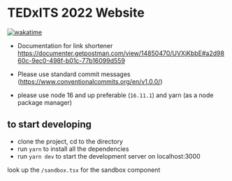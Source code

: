 # TEDxITS 2022 Website

[![wakatime](https://wakatime.com/badge/user/aecf4b4e-380a-4119-8fc9-55a07b319e35/project/02a9d4d8-0e6d-4550-9d9c-553380e84d89.svg)](https://wakatime.com/badge/user/aecf4b4e-380a-4119-8fc9-55a07b319e35/project/02a9d4d8-0e6d-4550-9d9c-553380e84d89)

- Documentation for link shortener
  https://documenter.getpostman.com/view/14850470/UVXjKbbE#a2d9860c-9ec0-498f-b01c-77b16099d559

- Please use standard commit messages (https://www.conventionalcommits.org/en/v1.0.0/)
- please use node 16 and up preferable (`16.11.1`) and yarn (as a node package manager)

## to start developing

- clone the project, cd to the directory
- run `yarn` to install all the dependencies
- run `yarn dev` to start the development server on localhost:3000

look up the `/sandbox.tsx` for the sandbox component
